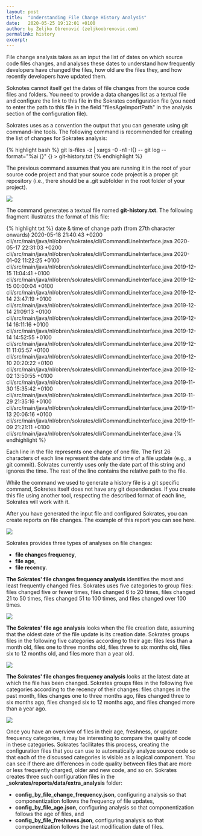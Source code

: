 ```yaml
---
layout: post
title:  "Understanding File Change History Analysis"
date:   2020-05-25 19:12:01 +0100
author: by Željko Obrenović (zeljkoobrenovic.com)
permalink: history
excerpt:
---
```


File change analysis takes as an input the list of dates on
 which source code files changes, and analyses
 these dates to understand how frequently developers have changed the files, how old are the files they, and how recently developers have updated them.

 Soknotes cannot itself get the dates of file changes from the source code files and folders. You need to provide a data changes list as a textual file and configure the link to this file in the Sokrates configuration file (you need to enter the path to this file in the field "filesAgeImportPath" in the analysis section of the configuration file).

Sokrates uses as a convention the output that you can generate using git command-line tools. The following command is
 recommended for creating the list of changes for Sokrates analysis:

{% highlight bash %}
git ls-files -z | xargs -0 -n1 -I{} -- git log --format="%ai {}" {} > git-history.txt
{% endhighlight %}

The previous command assumes that you are running it in the root of your source code project and that your source code project is a proper git repository (i.e., there should be a .git subfolder in the root folder of your project).

![](assets/images/sokrates/history-git-ls-files.png)

The command generates a textual file named **git-history.txt**. The following fragment illustrates the format of this file:

{% highlight txt %}
date & time of change     path (from 27th character onwards)
2020-05-18 21:40:43 +0200 cli/src/main/java/nl/obren/sokrates/cli/CommandLineInterface.java
2020-05-17 22:31:03 +0200 cli/src/main/java/nl/obren/sokrates/cli/CommandLineInterface.java
2020-01-02 11:22:25 +0100 cli/src/main/java/nl/obren/sokrates/cli/CommandLineInterface.java
2019-12-15 11:04:41 +0100 cli/src/main/java/nl/obren/sokrates/cli/CommandLineInterface.java
2019-12-15 00:00:04 +0100 cli/src/main/java/nl/obren/sokrates/cli/CommandLineInterface.java
2019-12-14 23:47:19 +0100 cli/src/main/java/nl/obren/sokrates/cli/CommandLineInterface.java
2019-12-14 21:09:13 +0100 cli/src/main/java/nl/obren/sokrates/cli/CommandLineInterface.java
2019-12-14 16:11:16 +0100 cli/src/main/java/nl/obren/sokrates/cli/CommandLineInterface.java
2019-12-14 14:52:55 +0100 cli/src/main/java/nl/obren/sokrates/cli/CommandLineInterface.java
2019-12-11 11:05:57 +0100 cli/src/main/java/nl/obren/sokrates/cli/CommandLineInterface.java
2019-12-10 20:20:22 +0100 cli/src/main/java/nl/obren/sokrates/cli/CommandLineInterface.java
2019-12-02 13:50:55 +0100 cli/src/main/java/nl/obren/sokrates/cli/CommandLineInterface.java
2019-11-30 15:35:42 +0100 cli/src/main/java/nl/obren/sokrates/cli/CommandLineInterface.java
2019-11-29 21:35:16 +0100 cli/src/main/java/nl/obren/sokrates/cli/CommandLineInterface.java
2019-11-13 20:06:16 +0100 cli/src/main/java/nl/obren/sokrates/cli/CommandLineInterface.java
2019-11-09 21:21:11 +0100 cli/src/main/java/nl/obren/sokrates/cli/CommandLineInterface.java
{% endhighlight %}

Each line in the file represents one change of one file. The first 26 characters of each line represent the date and time of a file update (e.g., a git commit). Sokrates currently uses only the date part of this string and ignores the time. The rest of the line contains the relative path to the file.

 While the command we used to generate a history file is a git specific command, Sokretes itself does not have any git dependencies. If you create this file using another tool, respecting the described format of each line, Sokrates will work with it.

  After you have generated the input file and configured Sokrates,
  you can create reports on file changes. The example of this report you can see here.

![](assets/images/sokrates/history-report-generation.png)

 Sokrates provides three types of analyses on file changes:
 * **file changes frequency**,
 * **file age**,
 * **file recency**.

**The Sokrates' file changes frequency analysis** identifies the most and least frequently changed files. Sokrates uses five categories to group files: files changed five or fewer times, files changed 6 to 20 times, files changed 21 to 50 times, files changed 51 to 100 times, and files changed over 100 times.

 ![](assets/images/sokrates/history-report-example-1.png)

**The Sokrates' file age analysis** looks when the file creation date, assuming that the oldest date of the file update is its creation date. Sokrates groups files in the following five categories according to their age: files less than a month old, files one to three months old, files three to six months old, files six to 12 months old, and files more than a year old.

 ![](assets/images/sokrates/history-report-example-2.png)

**The Sokrates' file changes frequency analysis** looks at the latest date at which the file has been changed. Sokrates groups files in the following five categories according to the recency of their changes: files changes in the past month, files changes one to three months ago, files changed three to six months ago, files changed six to 12 months ago, and files changed more than a year ago.

 ![](assets/images/sokrates/history-report-example-3.png)

 Once you have an overview of files in their age, freshness, or update frequency categories, it may be interesting to compare the quality of code in these categories. Sokrates facilitates this process, creating the configuration files that you can use to automatically analyze source code so that each of the discussed categories is visible as a logical component. You can see if there are differences in code quality between files that are more or less frequently charged, older and new code, and so on. Sokrates creates three such configuration files in the **_sokrates/reports/data/extra_analysis** folder:

 * **config_by_file_change_frequency.json**, configuring analysis so that componentization follows the frequency of file updates,
 * **config_by_file_age.json**, configuring analysis so that componentization follows the age of files, and
 * **config_by_file_freshness.json**, configuring analysis so that componentization follows the last modification date of files.


